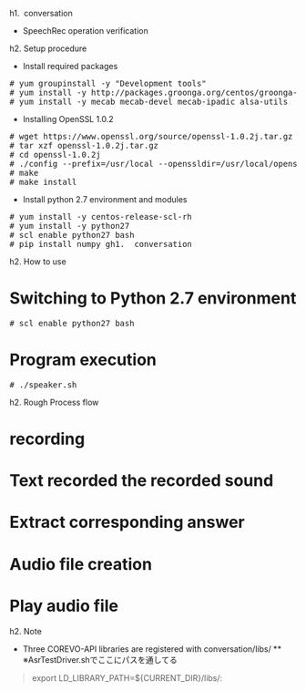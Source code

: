 h1.  conversation

* SpeechRec operation verification

h2. Setup procedure

* Install required packages
<pre>
# yum groupinstall -y "Development tools"
# yum install -y http://packages.groonga.org/centos/groonga-release-1.1.0-1.noarch.rpm
# yum install -y mecab mecab-devel mecab-ipadic alsa-utils
</pre>
* Installing OpenSSL 1.0.2
<pre>
# wget https://www.openssl.org/source/openssl-1.0.2j.tar.gz
# tar xzf openssl-1.0.2j.tar.gz
# cd openssl-1.0.2j
# ./config --prefix=/usr/local --openssldir=/usr/local/openssl shared
# make
# make install
</pre>
* Install python 2.7 environment and modules
<pre>
# yum install -y centos-release-scl-rh
# yum install -y python27
# scl enable python27 bash
# pip install numpy gh1.  conversation
</pre>

h2. How to use

# Switching to Python 2.7 environment
<pre>
# scl enable python27 bash
</pre>
# Program execution
<pre>
# ./speaker.sh
</pre>

h2. Rough Process flow

# recording
# Text recorded the recorded sound
# Extract corresponding answer
# Audio file creation
# Play audio file

h2. Note

* Three COREVO-API libraries are registered with conversation/libs/
** ※AsrTestDriver.shでここにパスを通してる
> export LD_LIBRARY_PATH=${CURRENT_DIR}/libs/:


